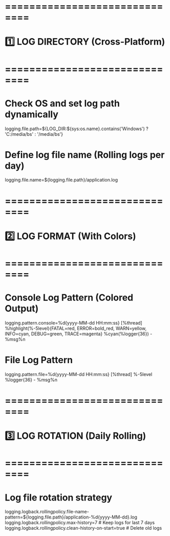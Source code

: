 # ==============================
# 1️⃣ LOG DIRECTORY (Cross-Platform)
# ==============================

# Check OS and set log path dynamically
logging.file.path=${LOG_DIR:${sys:os.name}.contains('Windows') ? 'C:/media/bs' : '/media/bs'}

# Define log file name (Rolling logs per day)
logging.file.name=${logging.file.path}/application.log

# ==============================
# 2️⃣ LOG FORMAT (With Colors)
# ==============================

# Console Log Pattern (Colored Output)
logging.pattern.console=%d{yyyy-MM-dd HH:mm:ss} [%thread] %highlight(%-5level){FATAL=red, ERROR=bold_red, WARN=yellow, INFO=cyan, DEBUG=green, TRACE=magenta} %cyan(%logger{36}) - %msg%n

# File Log Pattern
logging.pattern.file=%d{yyyy-MM-dd HH:mm:ss} [%thread] %-5level %logger{36} - %msg%n

# ==============================
# 3️⃣ LOG ROTATION (Daily Rolling)
# ==============================

# Log file rotation strategy
logging.logback.rollingpolicy.file-name-pattern=${logging.file.path}/application-%d{yyyy-MM-dd}.log
logging.logback.rollingpolicy.max-history=7  # Keep logs for last 7 days
logging.logback.rollingpolicy.clean-history-on-start=true  # Delete old logs